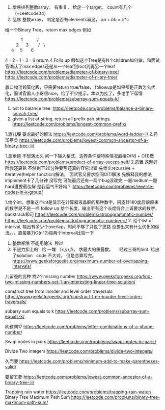 1. 增序排列整数array， 有重复， 给定一个target， count有几个 （~Leetcode34）
2. 乱序 整数array， 判定是否有elements满足， a*a + b*b = c*c



给一个Binary Tree，return max edges
例如

             1
           /    \
         2      3
       /   \       \
     4     5       6        

4 - 2 - 1 - 3 - 6
return 4
Follo up 假如这个Tree是有N个children如何做，和面试官确认了max edges还是从一个leaf到root到再另一个leaf
https://leetcode.com/problems/diameter-of-binary-tree/
https://leetcode.com/problems/diameter-of-n-ary-tree/



蠡口物流领简化版，只需要return true/false，
followup是如果都是正数怎么优化，面试官国人小哥很nice，给了不少提示，本以为挂了，多谢手下留情
https://leetcode.com/problems/subarray-sum-equals-k/



1. bst to balance tree.
https://leetcode.com/problems/balance-a-binary-search-tree/
2. given a list of string, return all prefix pair strings.
https://leetcode.com/problems/longest-common-prefix/



1.酒儿腰 要求最好的解法 
https://leetcode.com/problems/word-ladder-ii/
2.药溜巫灵
https://leetcode.com/problems/lowest-common-ancestor-of-a-binary-tree-iii/



1.恶傘琶
不想演太久 问一下输入格式、边界条件跟特殊情况直接O(N) + O(1)做
https://leetcode.com/problems/product-of-array-except-self/
2.恶舞
这题好险我还算熟 不然剩下20分钟要写还真的容易出错 先给出recursive + iterative(helper function)解法，
面试官又要求空间O(1)解法 先解释我的想法 implement卡了几分钟 没写完 可能最后还有一两个bug没改完
一题medium一题hard還要最佳解 是我运气不好吗？
https://leetcode.com/problems/reverse-nodes-in-k-group/



1.给个int，想象这个int是显示在计算器液晶屏的那种数字，问旋转180度后跟原来的数字是不是一样
follow up 给个长度，输出所有这个长度符合上诉要求的数字，backtrack即可
https://leetcode.com/problems/strobogrammatic-number/
https://leetcode.com/problems/strobogrammatic-number-ii/
2. 给个list of interval, 输出有多少个overlap，时间不够了只说了思路
没想出来有什么优化的做法。。。直接暴力O(n^2)每两个interval比较一下



1. 整数相除 不能用除法  秒过
2. 不是力扣上的   给 一堆 （x,y)点。 求最大的重叠数。     经过三哥的hint  给出了solution   code 不大对。 但是总算写完。
https://www.geeksforgeeks.org/maximum-number-of-overlapping-intervals/


儿留爸的变种 找2个missing number
https://www.geeksforgeeks.org/find-two-missing-numbers-set-1-an-interesting-linear-time-solution/


construct tree from inorder and level order traversals
https://www.geeksforgeeks.org/construct-tree-inorder-level-order-traversals/


subarry sum equals to k
https://leetcode.com/problems/subarray-sum-equals-k/

刷题网17
https://leetcode.com/problems/letter-combinations-of-a-phone-number/



Swap nodes in pairs
https://leetcode.com/problems/swap-nodes-in-pairs/

Divide Two Integers
https://leetcode.com/problems/divide-two-integers/



久而要 
https://leetcode.com/problems/minimum-add-to-make-parentheses-valid/

要留五菱
https://leetcode.com/problems/lowest-common-ancestor-of-a-binary-tree-iii/



Trapping rain water
https://leetcode.com/problems/trapping-rain-water/
Binary Tree Maximum Path Sum
https://leetcode.com/problems/binary-tree-maximum-path-sum/
